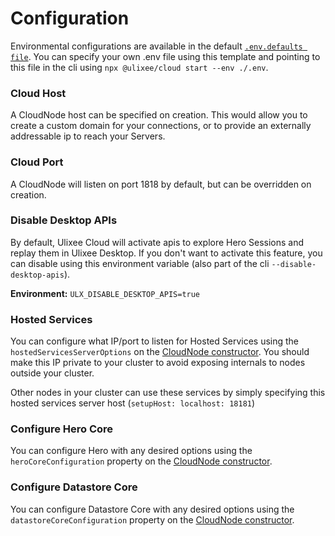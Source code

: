 # Configuration

Environmental configurations are available in the default [`.env.defaults file`](https://github.com/ulixee/platform/tree/main/cloud/main/.env.defaults). You can specify your own .env file using this template and pointing to this file in the cli using `npx @ulixee/cloud start --env ./.env`.

### Cloud Host

A CloudNode host can be specified on creation. This would allow you to create a custom domain for your connections, or to provide an externally addressable ip to reach your Servers.

### Cloud Port

A CloudNode will listen on port 1818 by default, but can be overridden on creation.

### Disable Desktop APIs

By default, Ulixee Cloud will activate apis to explore Hero Sessions and replay them in Ulixee Desktop. If you don't want to activate this feature, you can disable using this environment variable (also part of the cli `--disable-desktop-apis`).

**Environment:** `ULX_DISABLE_DESKTOP_APIS=true`

### Hosted Services

You can configure what IP/port to listen for Hosted Services using the `hostedServicesServerOptions` on the [CloudNode constructor](../modules/cloud-node.md#constructor). You should make this IP private to your cluster to avoid exposing internals to nodes outside your cluster.

Other nodes in your cluster can use these services by simply specifying this hosted services server host (`setupHost: localhost: 18181`)

### Configure Hero Core

You can configure Hero with any desired options using the `heroCoreConfiguration` property on the [CloudNode constructor](../modules/cloud-node.md#constructor).

### Configure Datastore Core

You can configure Datastore Core with any desired options using the `datastoreCoreConfiguration` property on the [CloudNode constructor](../modules/cloud-node.md#constructor).
